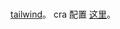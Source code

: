 # 
[tailwind](https://tailwindcss.com/)。 cra 配置 [这里](https://tailwindcss.com/docs/guides/create-react-app)。